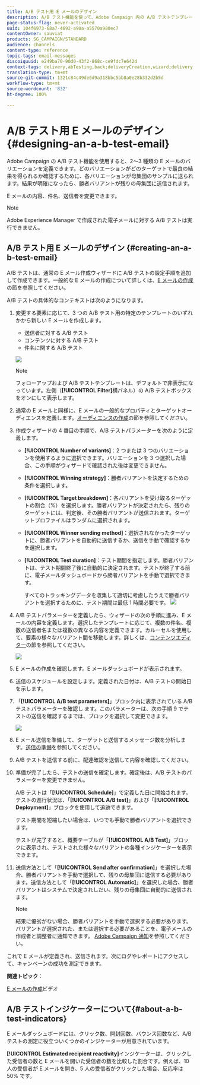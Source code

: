 ```yaml
---
title: A/B テスト用 E メールのデザイン
description: A/B テスト機能を使って、Adobe Campaign 内の A/B テストテンプレートから E メールを作成する方法を説明します。
page-status-flag: never-activated
uuid: 104f6973-68a7-4692-a90a-a5570a980ec7
contentOwner: sauviat
products: SG_CAMPAIGN/STANDARD
audience: channels
content-type: reference
topic-tags: email-messages
discoiquuid: e249ba70-90d0-43f2-868c-ce9fdc7e642d
context-tags: delivery,abTesting,back;deliveryCreation,wizard;delivery,main
translation-type: tm+mt
source-git-commit: 1321c84c49de6d9a318bbc5bb8a0e28b332d2b5d
workflow-type: tm+mt
source-wordcount: '832'
ht-degree: 100%

---
```



# A/B テスト用 E メールのデザイン{#designing-an-a-b-test-email}

Adobe Campaign の A/B テスト機能を使用すると、2～3 種類の E メールのバリエーションを定義できます。どのバリエーションがどのターゲットで最良の結果を得られるか確認するために、各バリエーションが母集団のサンプルに送られます。結果が明確になったら、勝者バリアントが残りの母集団に送信されます。

E メールの内容、件名、送信者を変更できます。

>[!NOTE]
>
>Adobe Experience Manager で作成された電子メールに対する A/B テストは実行できません。

## A/B テスト用 E メールのデザイン {#creating-an-a-b-test-email}

A/B テストは、通常の E メール作成ウィザードに A/B テストの設定手順を追加して作成できます。一般的な E メールの作成について詳しくは、[E メールの作成](../../channels/using/creating-an-email.md)の節を参照してください。

A/B テストの具体的なコンテキストは次のようになります。

1. 変更する要素に応じて、3 つの A/B テスト用の特定のテンプレートのいずれかから新しい E メールを作成します。

   * 送信者に対する A/B テスト
   * コンテンツに対する A/B テスト
   * 件名に関する A/B テスト

   ![](assets/create_ab_testing.png)

   >[!NOTE]
   >
   >フォローアップおよび A/B テストテンプレートは、デフォルトで非表示になっています。左側（**[!UICONTROL Filter]**&#x200B;横パネル）の A/B テストボックスをオンにして表示します。

1. 通常の E メールと同様に、E メールの一般的なプロパティとターゲットオーディエンスを定義します。[オーディエンスの作成](../../audiences/using/creating-audiences.md)の節を参照してください。
1. 作成ウィザードの 4 番目の手順で、A/B テストパラメーターを次のように定義します。

   * **[!UICONTROL Number of variants]**：2 つまたは 3 つのバリエーションを使用するように選択できます。バリエーションを 3 つ選択した場合、この手順がウィザードで確認された後は変更できません。
   * **[!UICONTROL Winning strategy]**：勝者バリアントを決定するための条件を選択します。
   * **[!UICONTROL Target breakdown]**：各バリアントを受け取るターゲットの割合（%）を選択します。勝者バリアントが決定されたら、残りのターゲットには、判定後、その勝者バリアントが送信されます。ターゲットプロファイルはランダムに選択されます。
   * **[!UICONTROL Winner sending method]**：選択されなかったターゲットに、勝者バリアントを自動的に送信するか、送信を手動で確認するかを選択します。
   * **[!UICONTROL Test duration]**：テスト期間を指定します。勝者バリアントは、テスト期間終了後に自動的に決定されます。テストが終了する前に、電子メールダッシュボードから勝者バリアントを手動で選択できます。

      すべてのトラッキングデータを収集して適切に考慮したうえで勝者バリアントを選択するために、テスト期間は最低 1 時間必要です。
   ![](assets/ab_parameters.png)

1. A/B テストパラメーターを定義したら、ウィザードの次の手順に進み、E メールの内容を定義します。選択したテンプレートに応じて、複数の件名、複数の送信者名または複数の異なる内容を定義できます。カルーセルを使用して、要素の様々なバリアント間を移動します。詳しくは、[コンテンツエディター](../../designing/using/designing-content-in-adobe-campaign.md)の節を参照してください。

   ![](assets/create_ab_testing2.png)

1. E メールの作成を確認します。E メールダッシュボードが表示されます。
1. 送信のスケジュールを設定します。定義された日付は、A/B テストの開始日を示します。
1. 「**[!UICONTROL A/B test parameters]**」ブロック内に表示されている A/B テストパラメーターを確認し ます。このパラメーターは、次の手順 9 でテストの送信を確認するまでは、ブロックを選択して変更できます。

   ![](assets/create_ab_testing3.png)

1. E メール送信を準備して、ターゲットと送信するメッセージ数を分析します。[送信の準備](../../sending/using/preparing-the-send.md)を参照してください。
1. A/B テストを送信する前に、配達確認を送信して内容を確認してください。
1. 準備が完了したら、テストの送信を確定します。確定後は、A/B テストのパラメーターを変更できません。

   A/B テストは「**[!UICONTROL Schedule]**」で定義した日に開始されます。テストの進行状況は、「**[!UICONTROL A/B test]**」および「**[!UICONTROL Deployment]**」ブロックを使用して追跡できます。

   テスト期間を短縮したい場合は、いつでも手動で勝者バリアントを選択できます。

   テストが完了すると、概要テーブルが「**[!UICONTROL A/B Test]**」ブロックに表示され、テストされた様々なバリアントの各種インジケーターを表示できます。

1. 送信方法として「**[!UICONTROL Send after confirmation]**」を選択した場合、勝者バリアントを手動で選択して、残りの母集団に送信する必要があります。送信方法として「**[!UICONTROL Automatic]**」を選択した場合、勝者バリアントはシステムで決定されしだい、残りの母集団に自動的に送信されます。

   >[!NOTE]
   >
   >結果に優劣がない場合、勝者バリアントを手動で選択する必要があります。バリアントが選択された、または選択する必要があることを、電子メールの作成者と調整者に通知できます。 [Adobe Campaign 通知](../../administration/using/sending-internal-notifications.md)を参照してください。

これで E メールが定義され、送信されます。次にログやレポートにアクセスして、キャンペーンの成功を測定できます。

**関連トピック**：

[E メールの作成](https://docs.adobe.com/content/help/en/campaign-learn/campaign-standard-tutorials/getting-started/create-email-from-homepage.html)ビデオ

## A/B テストインジケーターについて{#about-a-b-test-indicators}

E メールダッシュボードには、クリック数、開封回数、バウンス回数など、A/B テストの測定に役立ついくつかのインジケーターが用意されています。

**[!UICONTROL Estimated recipient reactivity]**&#x200B;インジケーターは、クリックした受信者の数と E メールを開いた受信者の数を比較した割合です。例えば、10 人の受信者が E メールを開き、5 人の受信者がクリックした場合、反応率は 50% です。
